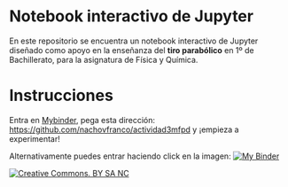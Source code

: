 # Notebook interactivo de Jupyter

En este repositorio se encuentra un notebook interactivo de Jupyter diseñado como apoyo en la enseñanza
del **tiro parabólico** en 1º de Bachillerato, para la asignatura de Física y Química.

# Instrucciones

Entra en [Mybinder](http://mybinder.org), pega esta dirección: https://github.com/nachovfranco/actividad3mfpd y ¡empieza a experimentar!

Alternativamente puedes entrar haciendo click en la imagen: [![My Binder](http://mybinder.org/badge.svg)](http://mybinder.org/repo/nachovfranco/actividad3mfpd)

[![Creative Commons. BY SA NC](https://i.creativecommons.org/l/by-nc-sa/3.0/nl/88x31.png)](https://creativecommons.org/)
